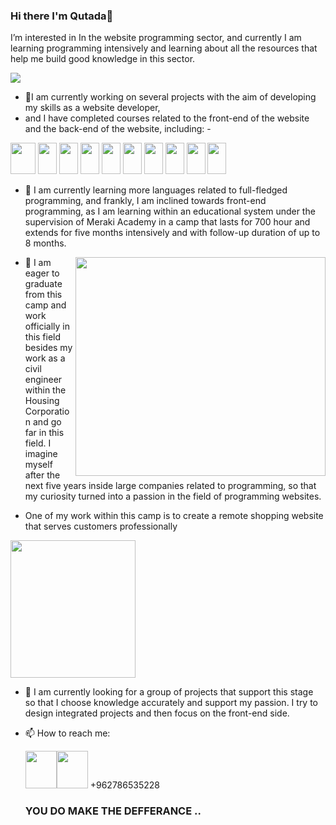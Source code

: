 ### Hi there I'm Qutada👋


 I’m interested in In the website programming sector, and currently I am learning programming intensively and learning about all the resources that help me build good knowledge in this sector. 

    
<img src="https://github.com/QtadaAlBalwe/QtadaAlBalwe/assets/132203498/7a986d69-0e21-4144-809c-a8c94faa5626"/>





- 🔭I am currently working on several projects with the aim of developing my skills as a website developer,
-  and I have completed courses related to the front-end of the website and the back-end of the website, including: -
  
  <span><img src="https://user-images.githubusercontent.com/74038190/212257454-16e3712e-945a-4ca2-b238-408ad0bf87e6.gif" width="40" height="50" />
  <img src="https://user-images.githubusercontent.com/74038190/238200426-29fd6286-4e7b-4d6c-818f-c4765d5e39a9.gif" width="30" height="50"/>
  <img src="https://user-images.githubusercontent.com/74038190/238200428-67f477ed-6624-42da-99f0-1a7b1a16eecb.gif" width="30" height="50"/>
  <img src="https://user-images.githubusercontent.com/74038190/212257460-738ff738-247f-4445-a718-cdd0ca76e2db.gif" width="30" height="50"/>
  <img src="https://user-images.githubusercontent.com/74038190/212257467-871d32b7-e401-42e8-a166-fcfd7baa4c6b.gif" width="30" height="50"/>
  <img src="https://user-images.githubusercontent.com/74038190/238200441-1a797f46-efe4-41e6-9e75-5303e1bbcbfa.gif" width="30" height="50"/>
  <img src="https://user-images.githubusercontent.com/74038190/238200620-398b19b1-9aae-4c1f-8bc0-d172a2c08d68.gif" width="30" height="50"/>
  <img src="https://user-images.githubusercontent.com/74038190/212281775-b468df30-4edc-4bf8-a4ee-f52e1aaddc86.gif" width="30" height="50"/>
  <img src="https://user-images.githubusercontent.com/74038190/212257465-7ce8d493-cac5-494e-982a-5a9deb852c4b.gif" width="30" height="50"/>
  <img src="https://user-images.githubusercontent.com/74038190/212257468-1e9a91f1-b626-4baa-b15d-5c385dfa7ed2.gif" width="30" height="50"/>
  </span>





- 🌱 I am currently learning more languages related to full-fledged programming, and frankly, I am inclined towards front-end programming, as I am learning within an educational system under the supervision of Meraki Academy in a camp that lasts for 700 hour and extends for five months intensively and with follow-up duration of up to 8 months.
 <img src="https://user-images.githubusercontent.com/74038190/212746035-d5c61762-973c-44c0-aec7-887f3b7690e3.gif" width="400" height="350" align="right"/>


 
- 👯 I am eager to graduate from this camp and work officially in this field besides my work as a civil engineer within the Housing Corporation and go far in this field. I imagine myself after the next five years inside large companies related to programming, so that my curiosity turned into a passion in the field of programming websites.

- <span>One of my work within this camp is to create a remote shopping website that serves customers professionally

  
<img src="https://user-images.githubusercontent.com/74038190/213910842-5a320d6b-e48f-4d41-a901-0e6a357e8dae.gif" width="200" height="220"/></span>



- 🤔 I am currently looking for a group of projects that support this stage so that I choose knowledge accurately and support my passion. I try to design integrated projects and then focus on the front-end side.

  
- 📫 How to reach me:

  
  <a href="[www.linkedin.com/in/qutadaalbalwe](https://www.linkedin.com/in/qutadaalbalwe/)"><img src="https://user-images.githubusercontent.com/74038190/235294012-0a55e343-37ad-4b0f-924f-c8431d9d2483.gif"
  width="50" height="60"/></a><a><img src="https://user-images.githubusercontent.com/74038190/235294019-40007353-6219-4ec5-b661-b3c35136dd0b.gif" width="50" height="60"/> +962786535228</a>

  ###  YOU DO MAKE THE DEFFERANCE .. 

